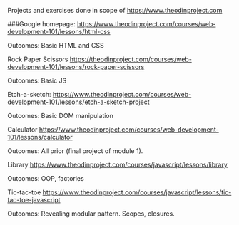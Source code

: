 Projects and exercises done in scope of https://www.theodinproject.com

###Google homepage:
https://www.theodinproject.com/courses/web-development-101/lessons/html-css

Outcomes: Basic HTML and CSS

Rock Paper Scissors
https://theodinproject.com/courses/web-development-101/lessons/rock-paper-scissors

Outcomes: Basic JS

Etch-a-sketch:
https://www.theodinproject.com/courses/web-development-101/lessons/etch-a-sketch-project

Outcomes: Basic DOM manipulation

Calculator
https://www.theodinproject.com/courses/web-development-101/lessons/calculator

Outcomes: All prior (final project of module 1).


Library
https://www.theodinproject.com/courses/javascript/lessons/library

Outcomes: OOP, factories

Tic-tac-toe
https://www.theodinproject.com/courses/javascript/lessons/tic-tac-toe-javascript

Outcomes: Revealing modular pattern. Scopes, closures. 
